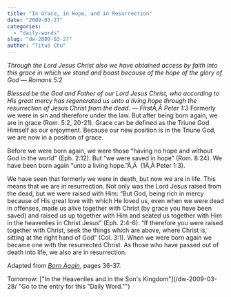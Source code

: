 ```yaml
---
title: "In Grace, in Hope, and in Resurrection"
date: "2009-03-27"
categories: 
  - "daily-words"
slug: "dw-2009-03-27"
author: "Titus Chu"
---
```


_Through the Lord Jesus Christ also we have obtained access by faith into this grace in which we stand and boast because of the hope of the glory of God — Romans 5:2_

_Blessed be the God and Father of our Lord Jesus Christ, who according to His great mercy has regenerated us unto a living hope through the resurrection of Jesus Christ from the dead. — FirstÃ‚Â Peter 1:3_ Formerly we were in sin and therefore under the law. But after being born again, we are in grace (Rom. 5:2, 20-21). Grace can be defined as the Triune God Himself as our enjoyment. Because our new position is in the Triune God, we are now in a position of grace.

Before we were born again, we were those “having no hope and without God in the world” (Eph. 2:12). But “we were saved in hope” (Rom. 8:24). We have been born again “unto a living hope.”Ã‚Â  (1Ã‚Â Peter 1:3).

We have seen that formerly we were in death, but now we are in life. This means that we are in resurrection. Not only was the Lord Jesus raised from the dead, but we were raised with Him: “But God, being rich in mercy because of His great love with which He loved us, even when we were dead in offenses, made us alive together with Christ (by grace you have been saved) and raised us up together with Him and seated us together with Him in the heavenlies in Christ Jesus” (Eph. 2:4-6). “If therefore you were raised together with Christ, seek the things which are above, where Christ is, sitting at the right hand of God” (Col. 3:1). When we were born again we became one with the resurrected Christ. As those who have passed out of death into life, we also are in resurrection.

Adapted from _[Born Again](/book-born-again/ "Go to the entry for this book")_, pages 36-37.

Tomorrow: ["In the Heavenlies and in the Son's Kingdom"](/dw-2009-03-28/ "Go to the entry for this "Daily Word."")
